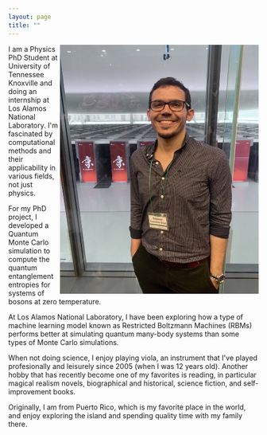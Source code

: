 ```yaml
---
layout: page
title: ""
---
```


<img src="/files/rikken.jpeg" alt="At K-Computer in Kobe, Japan" style="width:400px;height:500px;" vertical-align="text-top" align="right">


I am a Physics PhD Student at University of Tennessee Knoxville and doing an internship at Los Alamos National Laboratory. I'm fascinated by computational methods and their applicability in various fields, not just physics. 

For my PhD project, I developed a Quantum Monte Carlo simulation to compute the quantum entanglement entropies for systems of bosons at zero temperature.

At Los Alamos National Laboratory, I have been exploring how a type of machine learning model known as Restricted Boltzmann Machines (RBMs) performs better at simulating quantum many-body systems than some types of Monte Carlo simulations.

When not doing science, I enjoy playing viola, an instrument that I've played profesionally and leisurely since 2005 (when I was 12 years old). Another hobby that has recently become one of my favorites is reading, in particular magical realism novels, biographical and historical, science fiction, and self-improvement books.

Originally, I am from Puerto Rico, which is my favorite place in the world, and enjoy exploring the island and spending quality time with my family there.
